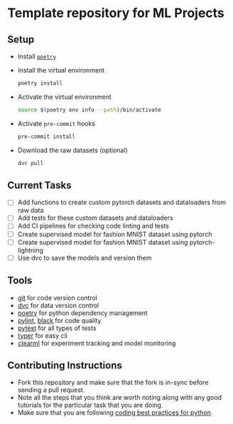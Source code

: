 # Template repository for ML Projects

## Setup

- Install [`poetry`](https://python-poetry.org/docs/#installing-with-the-official-installer)

- Install the virtual environment
  ```sh
  poetry install
  ```

- Activate the virtual environment
  ```sh
  source $(poetry env info --path)/bin/activate
  ```

- Activate `pre-commit` hooks
  ```sh
  pre-commit install
  ```
  
- Download the raw datasets (optional)
  ```sh
  dvc pull
  ```

## Current Tasks

- [ ] Add functions to create custom pytorch datasets and dataloaders from raw data
- [ ] Add tests for these custom datasets and dataloaders
- [ ] Add CI pipelines for checking code linting and tests
- [ ] Create supervised model for fashion MNIST dataset using pytorch
- [ ] Create supervised model for fashion MNIST dataset using pytorch-lightning
- [ ] Use dvc to save the models and version them

## Tools

- [git](https://git-scm.com/doc) for code version control
- [dvc](https://dvc.org/doc/start) for data version control
- [poetry](https://python-poetry.org/) for python dependency management
- [pylint](https://pypi.org/project/pylint/), [black](https://github.com/psf/black) for code quality
- [pytest](https://docs.pytest.org/en/8.2.x/) for all types of tests
- [typer](https://typer.tiangolo.com/) for easy cli
- [clearml](https://clear.ml/) for experiment tracking and model monitoring

## Contributing Instructions

- Fork this repository and make sure that the fork is in-sync before sending a pull request.
- Note all the steps that you think are worth noting along with any good tutorials for the
  particular task that you are doing.
- Make sure that you are following [coding best practices for python](https://www.datacamp.com/blog/python-best-practices-for-better-code).
